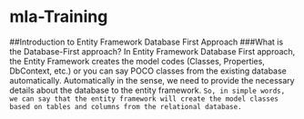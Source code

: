 # mla-Training

##Introduction to Entity Framework Database First Approach
###What is the Database-First approach?
In Entity Framework Database First approach, the Entity Framework creates the model codes (Classes, Properties, DbContext, etc.) or you can say POCO classes from the existing database automatically. Automatically in the sense, we need to provide the necessary details about the database to the entity framework. 
```So, in simple words, we can say that the entity framework will create the model classes based on tables and columns from the relational database.```
